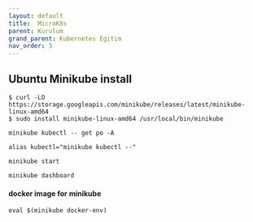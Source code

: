 ```yaml
---
layout: default
title:  MicroK8s
parent: Kurulum
grand_parent: Kubernetes Egitim
nav_order: 3
---
```


## Ubuntu Minikube install
```
$ curl -LO https://storage.googleapis.com/minikube/releases/latest/minikube-linux-amd64
$ sudo install minikube-linux-amd64 /usr/local/bin/minikube

```


```
minikube kubectl -- get po -A
```


```
alias kubectl="minikube kubectl --"
```

```
minikube start
```


```
minikube dashboard
```


#### docker image for minikube

    eval $(minikube docker-env)